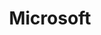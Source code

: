 ---
blog: https://news.microsoft.com/
colors:
- '#F25022'
- '#7FBA00'
- '#00A4EF'
- '#FFB900'
- '#737373'
facebook: https://www.facebook.com/Microsoft
git: https://github.com/Microsoft
images:
- microsoft-ar21.svg
- microsoft-icon.svg
logohandle: microsoft
sort: microsoft
tags:
- microsoft
title: Microsoft
twitter: https://x.com/microsoft
website: https://www.microsoft.com/
wikipedia: https://en.wikipedia.org/wiki/Microsoft
---